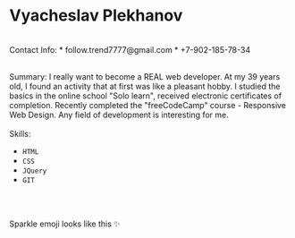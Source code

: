 # Vyacheslav Plekhanov
<br>
Contact Info:
* follow.trend7777@gmail.com
* +7-902-185-78-34
<br>
<br>


Summary:
I really want to become a REAL web developer. At my 39 years old, I found an activity that at first was like a pleasant hobby.
I studied the basics in the online school "Solo learn", received electronic certificates of completion.
Recently completed the "freeCodeCamp" course - Responsive Web Design.
Any field of development is interesting for me.
<br>
<br>
Skills:
  - `HTML`
  - `CSS`
  - `JQuery`
  - `GIT`
<br>
<br>


Sparkle emoji looks like this :sparkles:

